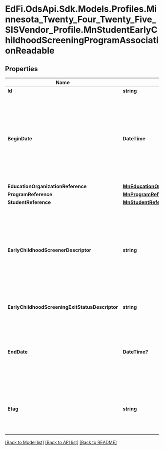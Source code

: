 # EdFi.OdsApi.Sdk.Models.Profiles.Minnesota_Twenty_Four_Twenty_Five_SISVendor_Profile.MnStudentEarlyChildhoodScreeningProgramAssociationReadable

## Properties

Name | Type | Description | Notes
------------ | ------------- | ------------- | -------------
**Id** | **string** |  | [optional] 
**BeginDate** | **DateTime** | The earliest date the student is involved with the program. Typically, this is the date the student becomes eligible for the program. | 
**EducationOrganizationReference** | [**MnEducationOrganizationReference**](MnEducationOrganizationReference.md) |  | 
**ProgramReference** | [**MnProgramReference**](MnProgramReference.md) |  | 
**StudentReference** | [**MnStudentReference**](MnStudentReference.md) |  | 
**EarlyChildhoodScreenerDescriptor** | **string** | This descriptor contains codes indicating who completed a screening for a student in the Early Childhood Screening program. | [optional] 
**EarlyChildhoodScreeningExitStatusDescriptor** | **string** | Early Childhood Screening Exit Status. | [optional] 
**EndDate** | **DateTime?** | The month, day, and year on which the student exited the program or stopped receiving services. | [optional] 
**Etag** | **string** | A unique system-generated value that identifies the version of the resource. | [optional] 

[[Back to Model list]](../README.md#documentation-for-models) [[Back to API list]](../README.md#documentation-for-api-endpoints) [[Back to README]](../README.md)

